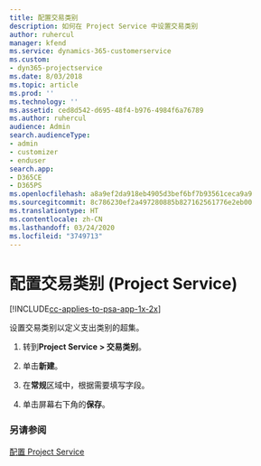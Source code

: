 ```yaml
---
title: 配置交易类别
description: 如何在 Project Service 中设置交易类别
author: ruhercul
manager: kfend
ms.service: dynamics-365-customerservice
ms.custom:
- dyn365-projectservice
ms.date: 8/03/2018
ms.topic: article
ms.prod: ''
ms.technology: ''
ms.assetid: ced8d542-d695-48f4-b976-4984f6a76789
ms.author: ruhercul
audience: Admin
search.audienceType:
- admin
- customizer
- enduser
search.app:
- D365CE
- D365PS
ms.openlocfilehash: a8a9ef2da918eb4905d3bef6bf7b93561ceca9a9
ms.sourcegitcommit: 8c786230ef2a497280885b827162561776e2eb00
ms.translationtype: HT
ms.contentlocale: zh-CN
ms.lasthandoff: 03/24/2020
ms.locfileid: "3749713"
---
```

# <a name="configure-transaction-categories-project-service"></a>配置交易类别 (Project Service)

[!INCLUDE[cc-applies-to-psa-app-1x-2x](../includes/cc-applies-to-psa-app-1x-2x.md)]

设置交易类别以定义支出类别的超集。  
  
1.  转到**Project Service > 交易类别**。  
  
2.  单击**新建**。  
  
3.  在**常规**区域中，根据需要填写字段。  
  
4.  单击屏幕右下角的**保存**。  
  
### <a name="see-also"></a>另请参阅  
 [配置 Project Service](../project-service/configure.md)
